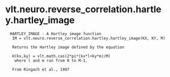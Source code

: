 # vlt.neuro.reverse_correlation.hartley.hartley_image

```
  HARTLEY_IMAGE - A Hartley image function
   IM = vlt.neuro.reverse_correlation.hartley.hartley_image(KX, KY, M)
 
   Returns the Hartley image defined by the equation
 
   H(kx,ky) = vlt.math.cas(2*pi*(kx*l+ky*m)/M)
    where l and m run from 0 to M-1.
 
   From Ringach et al., 1997

```
